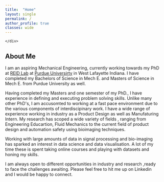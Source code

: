 ```yaml
---
title:  "Home"
layout: single
permalink: /
author_profile: true
classes: wide
---
```

<html lang="en" class="no-js">
  <head>
    <meta charset="utf-8">

  <title>Home-Umair Sarwar</title>
  <meta name="description" content="home page">
  <meta name="Umair Sarwar" content="home">

</head>

<body>    
      
    </div>
<h2>About Me</h2>
<p class="text-justify" > I am an aspiring Mechanical Engineering, currently working towards my PhD at <a href="https://engineering.purdue.edu/reidlab/">REID Lab</a> at <a href="https://www.purdue.edu/">Purdue Universirty</a> in West Lafayette Indiana. I have completed my Bachelors of Science in Mech E. and Masters of Science in Mech E. from Purdue University as well. </p
<p class="text-justify" > Having completed my Masters and one semester of my PhD., I have experience in defining and executing problem solving skills. Unlike many other PhD's, I am accusomted to working at a fast pace environment due to the various components of interdiscipinary work. I have a wide range of experience working in industry as a Product Design as well as Manufaturing Intern. My research has scoped a wide variety of fields , ranging from Engineering Educartion, Fluid Mechanics to the current field of product design and automation safety using bioimaging techniques.</p>
<p>Working with large amounts of data in signal processing and bio-imaging has sparked an interest in data science and data visualisation. A lot of my time these is spent taking online courses and playing with datasets and honing my skills. </p>
<p>I am always open to different opportunities in industry and research ,ready to face the challenges awaiting. Please feel free to hit me up on Linkedin and I would be happy to connect.</p>
  </body>
</html>
